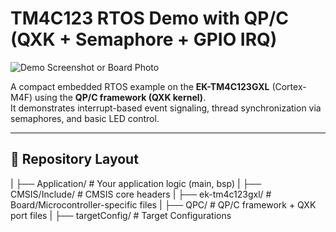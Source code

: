 # TM4C123 RTOS Demo with QP/C (QXK + Semaphore + GPIO IRQ)

![Demo Screenshot or Board Photo](docs/board_photo.jpg)

A compact embedded RTOS example on the **EK-TM4C123GXL** (Cortex-M4F) using the **QP/C framework (QXK kernel)**.  
It demonstrates interrupt-based event signaling, thread synchronization via semaphores, and basic LED control.

---

## 📂 Repository Layout

|
├── Application/                 # Your application logic (main, bsp)
|
├── CMSIS/Include/               # CMSIS core headers
|
├── ek-tm4c123gxl/               # Board/Microcontroller-specific files
|
├── QPC/                         # QP/C framework + QXK port files
|
├── targetConfig/                # Target Configurations


